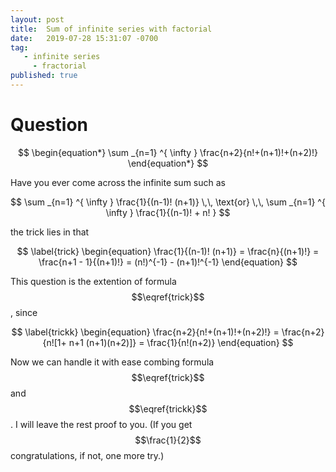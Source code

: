 ```yaml
---
layout: post
title:  Sum of infinite series with factorial
date:   2019-07-28 15:31:07 -0700
tag:     
   - infinite series
	 - fractorial
published: true
---
```

# Question

$$
\begin{equation*}
\sum _{n=1} ^{ \infty } \frac{n+2}{n!+(n+1)!+(n+2)!}
\end{equation*}
$$


Have you ever come across the infinite sum such as  

$$ 
\sum _{n=1} ^{ \infty } \frac{1}{(n-1)! (n+1)} \,\, \text{or} \,\, \sum _{n=1} ^{ \infty } \frac{1}{(n-1)! + n! }
$$

the trick lies in that  

$$
\label{trick}
\begin{equation} 
\frac{1}{(n-1)! (n+1)} = \frac{n}{(n+1)!} = \frac{n+1 - 1}{(n+1)!} = (n!)^{-1} - (n+1)!^{-1}
\end{equation}
$$

This question is the extention of formula $$\eqref{trick}$$, since  

$$
\label{trickk}
\begin{equation}
\frac{n+2}{n!+(n+1)!+(n+2)!} = \frac{n+2}{n![1+ n+1 (n+1)(n+2)]} = \frac{1}{n!(n+2)}
\end{equation}
$$

Now we can handle it with ease combing formula $$\eqref{trick}$$ and $$\eqref{trickk}$$. I will leave the rest 
proof to you. (If you get $$\frac{1}{2}$$ congratulations, if not, one more try.)
